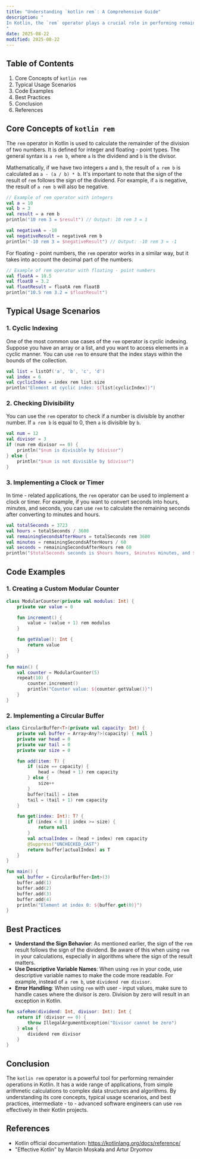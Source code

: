 ```yaml
---
title: "Understanding `kotlin rem`: A Comprehensive Guide"
description: "
In Kotlin, the `rem` operator plays a crucial role in performing remainder operations. It is similar to the modulo operation in many programming languages but has some distinct characteristics. This blog post aims to provide an in - depth understanding of the `kotlin rem` operator, including its core concepts, typical usage scenarios, and best practices. Whether you're working on simple arithmetic calculations or complex algorithms, a good grasp of `rem` can enhance your Kotlin programming skills.
"
date: 2025-08-22
modified: 2025-08-22
---
```


## Table of Contents
1. Core Concepts of `kotlin rem`
2. Typical Usage Scenarios
3. Code Examples
4. Best Practices
5. Conclusion
6. References

## Core Concepts of `kotlin rem`
The `rem` operator in Kotlin is used to calculate the remainder of the division of two numbers. It is defined for integer and floating - point types. The general syntax is `a rem b`, where `a` is the dividend and `b` is the divisor.

Mathematically, if we have two integers `a` and `b`, the result of `a rem b` is calculated as `a - (a / b) * b`. It's important to note that the sign of the result of `rem` follows the sign of the dividend. For example, if `a` is negative, the result of `a rem b` will also be negative.

```kotlin
// Example of rem operator with integers
val a = 10
val b = 3
val result = a rem b
println("10 rem 3 = $result") // Output: 10 rem 3 = 1

val negativeA = -10
val negativeResult = negativeA rem b
println("-10 rem 3 = $negativeResult") // Output: -10 rem 3 = -1
```

For floating - point numbers, the `rem` operator works in a similar way, but it takes into account the decimal part of the numbers.

```kotlin
// Example of rem operator with floating - point numbers
val floatA = 10.5
val floatB = 3.2
val floatResult = floatA rem floatB
println("10.5 rem 3.2 = $floatResult") 
```

## Typical Usage Scenarios
### 1. Cyclic Indexing
One of the most common use cases of the `rem` operator is cyclic indexing. Suppose you have an array or a list, and you want to access elements in a cyclic manner. You can use `rem` to ensure that the index stays within the bounds of the collection.

```kotlin
val list = listOf('a', 'b', 'c', 'd')
val index = 6
val cyclicIndex = index rem list.size
println("Element at cyclic index: ${list[cyclicIndex]}") 
```

### 2. Checking Divisibility
You can use the `rem` operator to check if a number is divisible by another number. If `a rem b` is equal to 0, then `a` is divisible by `b`.

```kotlin
val num = 12
val divisor = 3
if (num rem divisor == 0) {
    println("$num is divisible by $divisor")
} else {
    println("$num is not divisible by $divisor")
}
```

### 3. Implementing a Clock or Timer
In time - related applications, the `rem` operator can be used to implement a clock or timer. For example, if you want to convert seconds into hours, minutes, and seconds, you can use `rem` to calculate the remaining seconds after converting to minutes and hours.

```kotlin
val totalSeconds = 3723
val hours = totalSeconds / 3600
val remainingSecondsAfterHours = totalSeconds rem 3600
val minutes = remainingSecondsAfterHours / 60
val seconds = remainingSecondsAfterHours rem 60
println("$totalSeconds seconds is $hours hours, $minutes minutes, and $seconds seconds")
```

## Code Examples
### 1. Creating a Custom Modular Counter
```kotlin
class ModularCounter(private val modulus: Int) {
    private var value = 0

    fun increment() {
        value = (value + 1) rem modulus
    }

    fun getValue(): Int {
        return value
    }
}

fun main() {
    val counter = ModularCounter(5)
    repeat(10) {
        counter.increment()
        println("Counter value: ${counter.getValue()}")
    }
}
```

### 2. Implementing a Circular Buffer
```kotlin
class CircularBuffer<T>(private val capacity: Int) {
    private val buffer = Array<Any?>(capacity) { null }
    private var head = 0
    private var tail = 0
    private var size = 0

    fun add(item: T) {
        if (size == capacity) {
            head = (head + 1) rem capacity
        } else {
            size++
        }
        buffer[tail] = item
        tail = (tail + 1) rem capacity
    }

    fun get(index: Int): T? {
        if (index < 0 || index >= size) {
            return null
        }
        val actualIndex = (head + index) rem capacity
        @Suppress("UNCHECKED_CAST")
        return buffer[actualIndex] as T
    }
}

fun main() {
    val buffer = CircularBuffer<Int>(3)
    buffer.add(1)
    buffer.add(2)
    buffer.add(3)
    buffer.add(4)
    println("Element at index 0: ${buffer.get(0)}")
}
```

## Best Practices
- **Understand the Sign Behavior**: As mentioned earlier, the sign of the `rem` result follows the sign of the dividend. Be aware of this when using `rem` in your calculations, especially in algorithms where the sign of the result matters.
- **Use Descriptive Variable Names**: When using `rem` in your code, use descriptive variable names to make the code more readable. For example, instead of `a rem b`, use `dividend rem divisor`.
- **Error Handling**: When using `rem` with user - input values, make sure to handle cases where the divisor is zero. Division by zero will result in an exception in Kotlin.

```kotlin
fun safeRem(dividend: Int, divisor: Int): Int {
    return if (divisor == 0) {
        throw IllegalArgumentException("Divisor cannot be zero")
    } else {
        dividend rem divisor
    }
}
```

## Conclusion
The `kotlin rem` operator is a powerful tool for performing remainder operations in Kotlin. It has a wide range of applications, from simple arithmetic calculations to complex data structures and algorithms. By understanding its core concepts, typical usage scenarios, and best practices, intermediate - to - advanced software engineers can use `rem` effectively in their Kotlin projects.

## References
- Kotlin official documentation: https://kotlinlang.org/docs/reference/
- "Effective Kotlin" by Marcin Moskała and Artur Dryomov


